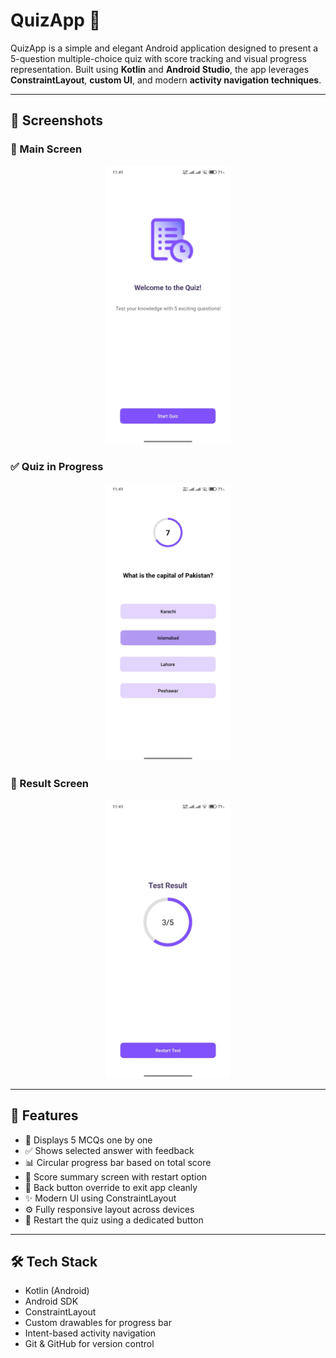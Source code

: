 # QuizApp 📱

QuizApp is a simple and elegant Android application designed to present a 5-question multiple-choice quiz with score tracking and visual progress representation. Built using **Kotlin** and **Android Studio**, the app leverages **ConstraintLayout**, **custom UI**, and modern **activity navigation techniques**.

---

## 📸 Screenshots


### 🧠 Main Screen
<p align="center">
  <img src="main_screen.jpg" width="200"/>
</p>

### ✅ Quiz in Progress
<p align="center">
  <img src="quiz_screen.jpg" width="200"/>
</p>

### 🏁 Result Screen
<p align="center">
  <img src="result_screen.jpg" width="200"/>
</p>


---

## 🚀 Features

- 🎯 Displays 5 MCQs one by one
- ✅ Shows selected answer with feedback
- 📊 Circular progress bar based on total score
- 🧠 Score summary screen with restart option
- 🔘 Back button override to exit app cleanly
- ✨ Modern UI using ConstraintLayout
- ⚙️ Fully responsive layout across devices
- 🏁 Restart the quiz using a dedicated button

---

## 🛠️ Tech Stack

- Kotlin (Android)
- Android SDK
- ConstraintLayout
- Custom drawables for progress bar
- Intent-based activity navigation
- Git & GitHub for version control



